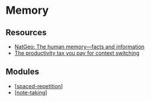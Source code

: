 # Memory

Resources
---

- [NatGeo: The human memory—facts and information][1]
- [The productivity tax you pay for context switching][2]

<!-- Links -->
[1]: https://www.nationalgeographic.com/science/article/human-memory
[2]: https://async.twist.com/context-switching/

<!-- Links end -->


Modules
---

- [[spaced-repetition]]
- [[note-taking]]

[//begin]: # "Autogenerated link references for markdown compatibility"
[spaced-repetition]: spaced-repetition/spaced-repetition.md "Spaced Repetition"
[note-taking]: note-taking/note-taking.md "Note Taking"
[//end]: # "Autogenerated link references"